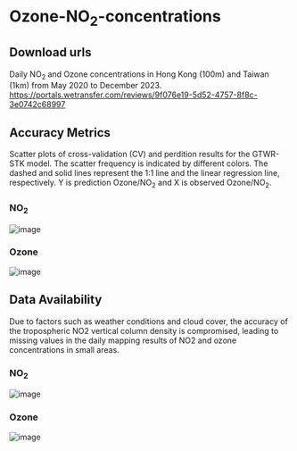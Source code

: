 ﻿# Ozone-NO<sub>2</sub>-concentrations
 ## Download urls
 Daily NO<sub>2</sub> and Ozone concentrations in Hong Kong (100m) and Taiwan (1km) from May 2020 to December 2023.
 https://portals.wetransfer.com/reviews/9f076e19-5d52-4757-8f8c-3e0742c68997
 ## Accuracy Metrics
 Scatter plots of cross-validation (CV) and perdition results for the GTWR-STK model. The scatter frequency is indicated by different colors. The dashed and solid lines represent the 1:1 line and the linear regression line, respectively. Y is prediction Ozone/NO<sub>2</sub> and X is observed Ozone/NO<sub>2</sub>.
 ### NO<sub>2</sub>
![image](https://github.com/user-attachments/assets/1d9c5820-de38-44b7-b0c0-233938d3e7cd)
 ### Ozone
![image](https://github.com/user-attachments/assets/4d9b5978-19e2-4d5a-964e-45a9441d6e39)
 ## Data Availability
   Due to factors such as weather conditions and cloud cover, the accuracy of the tropospheric NO2 vertical column density is compromised, leading to missing values in the daily mapping results of NO2 and ozone concentrations in small areas.
 ### NO<sub>2</sub>
 ![image](https://github.com/user-attachments/assets/f51b2fad-3f92-4579-828b-8fcce35e5a87)
 ### Ozone
![image](https://github.com/user-attachments/assets/f8634d00-97db-47a8-a2d3-10242429a434)


